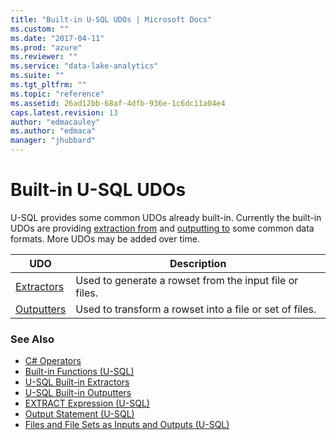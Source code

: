 ```yaml
---
title: "Built-in U-SQL UDOs | Microsoft Docs"
ms.custom: ""
ms.date: "2017-04-11"
ms.prod: "azure"
ms.reviewer: ""
ms.service: "data-lake-analytics"
ms.suite: ""
ms.tgt_pltfrm: ""
ms.topic: "reference"
ms.assetid: 26ad12bb-68af-4dfb-936e-1c6dc11a04e4
caps.latest.revision: 13
author: "edmacauley"
ms.author: "edmaca"
manager: "jhubbard"
---
```

# Built-in U-SQL UDOs
U-SQL provides some common UDOs already built-in. Currently the built-in UDOs are providing [extraction from](../u-sql/u-sql-built-in-extractors.md) and [outputting to](../u-sql/u-sql-built-in-outputters.md) some common data formats. More UDOs may be added over time.  

|UDO  |Description|
|----|--|
|[Extractors](../u-sql/u-sql-built-in-extractors.md)|Used to generate a rowset from the input file or files.|
|[Outputters](../u-sql/u-sql-built-in-outputters.md) |Used to transform a rowset into a file or set of files.|
  
### See Also 
* [C# Operators](https://msdn.microsoft.com/library/6a71f45d.aspx)   
* [Built-in Functions (U-SQL)](../u-sql/built-in-functions-u-sql.md)  
* [U-SQL Built-in Extractors](../u-sql/u-sql-built-in-extractors.md)  
* [U-SQL Built-in Outputters](../u-sql/u-sql-built-in-outputters.md)  
* [EXTRACT Expression (U-SQL)](../u-sql/extract-expression-u-sql.md)
* [Output Statement (U-SQL)](../u-sql/output-statement-u-sql.md)
* [Files and File Sets as Inputs and Outputs (U-SQL)](../u-sql/files-and-file-sets-as-inputs-and-outputs-u-sql.md)




